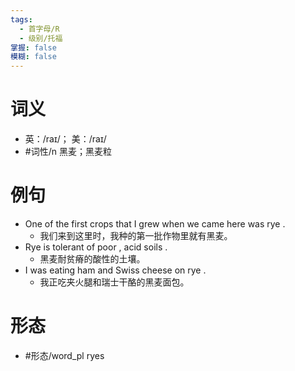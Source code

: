 ```yaml
---
tags:
  - 首字母/R
  - 级别/托福
掌握: false
模糊: false
---
```

# 词义
- 英：/raɪ/； 美：/raɪ/
- #词性/n  黑麦；黑麦粒
# 例句
- One of the first crops that I grew when we came here was rye .
	- 我们来到这里时，我种的第一批作物里就有黑麦。
- Rye is tolerant of poor , acid soils .
	- 黑麦耐贫瘠的酸性的土壤。
- I was eating ham and Swiss cheese on rye .
	- 我正吃夹火腿和瑞士干酪的黑麦面包。
# 形态
- #形态/word_pl ryes
